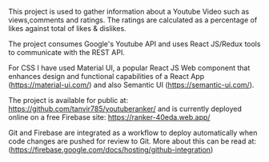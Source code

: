 This project is used to gather information about a Youtube Video such as views,comments and ratings. The ratings are calculated as a percentage of likes against total of likes & dislikes.

The project consumes Google's Youtube API and uses React JS/Redux tools to communicate with the REST API. 

For CSS I have used Material UI, a popular React JS Web component that enhances design and functional capabilities of a React App (https://material-ui.com/) and also Semantic UI (https://semantic-ui.com/).

The project is available for public at: https://github.com/tanvir785/youtuberanker/ and is currently deployed online on a free Firebase site: https://ranker-40eda.web.app/

Git and Firebase are integrated as a workflow to deploy automatically when code changes are pushed for review to Git. More about this can be read at: (https://firebase.google.com/docs/hosting/github-integration)
